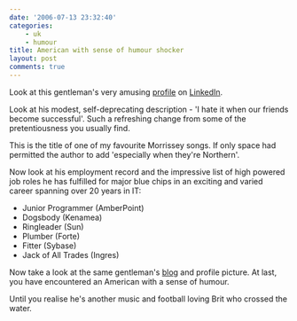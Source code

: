```yaml
---
date: '2006-07-13 23:32:40'
categories:
    - uk
    - humour
title: American with sense of humour shocker
layout: post
comments: true
---
```

Look at this gentleman's very amusing
[profile](http://www.linkedin.com/profile?viewProfile=&key=274536&goback=.con_2)
on [LinkedIn](http://www.nbrightside.com/blog/2006/03/03/linkedincom/).

Look at his modest, self-deprecating description - 'I hate it when our
friends become successful'. Such a refreshing change from some of the
pretentiousness you usually find.

This is the title of one of my favourite Morrissey songs. If only space
had permitted the author to add 'especially when they're Northern'.

Now look at his employment record and the impressive list of high
powered job roles he has fulfilled for major blue chips in an exciting
and varied career spanning over 20 years in IT:

-   Junior Programmer (AmberPoint)
-   Dogsbody (Kenamea)
-   Ringleader (Sun)
-   Plumber (Forte)
-   Fitter (Sybase)
-   Jack of All Trades (Ingres)

Now take a look at the same gentleman's
[blog](http://andrewsherman.blogspot.com/) and profile picture. At last,
you have encountered an American with a sense of humour.

Until you realise he's another music and football loving Brit who
crossed the water.
